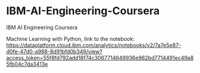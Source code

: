 # IBM-AI-Engineering-Coursera
IBM AI Engineering Coursera

Machine Learning with Python, link to the notebook:
https://dataplatform.cloud.ibm.com/analytics/notebooks/v2/7a7e5e87-d0fe-47d0-a988-8d91bfd0b349/view?access_token=55f8fd792add18f74c3067714649936e982bd7714491ec49a85fb04c7da3413e
